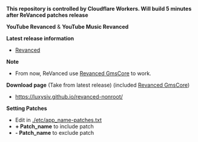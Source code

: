 **This repository is controlled by Cloudflare Workers.  Will build 5 minutes after ReVanced patches release** 

**YouTube Revanced** & **YouTube Music Revanced**

**Latest release information**
  - [Revanced](https://github.com/revanced/revanced-patches/releases/latest)

**Note**
  - From now, ReVanced use [Revanced GmsCore](https://github.com/revanced/gmscore) to work.

**Download page** (Take from latest release) (included [Revanced GmsCore](https://github.com/revanced/gmscore))
  - https://luxysiv.github.io/revanced-nonroot/

**Setting Patches**
 - Edit in [./etc/app_name-patches.txt](./etc/)   
 - **+ Patch_name** to include patch
 - **- Patch_name** to exclude patch 

